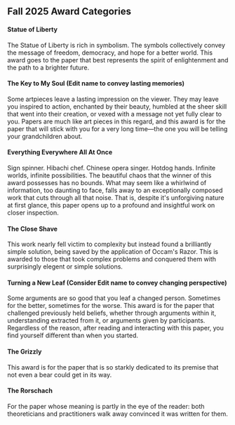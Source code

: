## Fall 2025 Award Categories

#### Statue of Liberty

The Statue of Liberty is rich in symbolism.
The symbols collectively convey the message of freedom, democracy,
and hope for a better world.
This award goes to the paper that best represents the spirit of enlightenment
and the path to a brighter future.

#### The Key to My Soul (Edit name to convey lasting memories)

Some artpieces leave a lasting impression on the viewer.
They may leave you inspired to action, enchanted by their beauty,
humbled at the sheer skill that went into their creation,
or vexed with a message not yet fully clear to you.
Papers are much like art pieces in this regard, and this award
is for the paper that will stick with you for a very long time—the
one you will be telling your grandchildren about.

#### Everything Everywhere All At Once
Sign spinner. Hibachi chef. Chinese opera singer. Hotdog hands.
Infinite worlds, infinite possibilities. The beautiful chaos that
the winner of this award possesses has no bounds. What may seem like a 
whirlwind of information, too daunting to face, falls away to an 
exceptionally composed work that cuts through all that noise. That is, 
despite it's unforgiving nature at first glance, this paper opens up
to a profound and insightful work on closer inspection.

#### The Close Shave

This work nearly fell victim to complexity but instead found a 
brilliantly simple solution, being saved by the application of 
Occam's Razor. This is awarded to those that took complex problems 
and conquered them with surprisingly elegent or simple solutions.


#### Turning a New Leaf (Consider Edit name to convey changing perspective)

Some arguments are so good that you leaf a changed person. Sometimes for the better, sometimes 
for the worse. This award is for the paper that challenged previously held beliefs, whether 
through arguments within it, understanding extracted from it, or arguments given by participants. 
Regardless of the reason, after reading and interacting with this paper, you find yourself 
different than when you started.

#### The Grizzly

This award is for the paper that is so starkly dedicated to its 
premise that not even a bear could get in its way.

#### The Rorschach
For the paper whose meaning is partly in the eye of the reader: both theoreticians and practitioners walk away convinced it was written for them.
